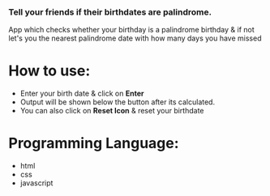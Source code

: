 ###  Tell your friends if their birthdates are palindrome.
App which checks whether your birthday is a palindrome birthday & if not let's you the nearest palindrome date with how many days you have missed
<br/>

# How to use:
 - Enter your birth date & click on **Enter**
 - Output will be shown below the button after its calculated.
 - You can also click on **Reset Icon** & reset your birthdate

# Programming Language:
 - html
 - css 
 - javascript 


